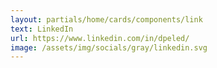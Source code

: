 ```yaml
---
layout: partials/home/cards/components/link
text: LinkedIn
url: https://www.linkedin.com/in/dpeled/
image: /assets/img/socials/gray/linkedin.svg
---
```

